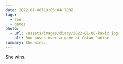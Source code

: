 ```yaml
---
date: 2022-01-08T19:06:04.700Z
tags:
  - roo
  - games
photo:
  - url: /assets/images/diary/2022-01-08-kaxic.jpg
    alt: Roo poses over a game of Catan Junior
summary: She wins.
---
```

She wins. 
